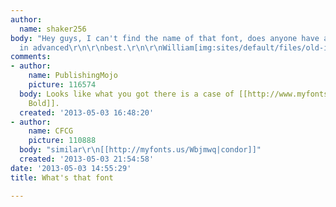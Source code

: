 ```yaml
---
author:
  name: shaker256
body: "Hey guys, I can't find the name of that font, does anyone have a clue.?\r\nThx
  in advanced\r\n\r\nbest.\r\n\r\nWilliam[img:sites/default/files/old-images/IMG_1587_font_4861.jpg]"
comments:
- author:
    name: PublishingMojo
    picture: 116574
  body: Looks like what you got there is a case of [[http://www.myfonts.com/search/britannic+bold/fonts/|Britannic
    Bold]].
  created: '2013-05-03 16:48:20'
- author:
    name: CFCG
    picture: 110888
  body: "similar\r\n[[http://myfonts.us/Wbjmwq|condor]]"
  created: '2013-05-03 21:54:58'
date: '2013-05-03 14:55:29'
title: What's that font

---
```

